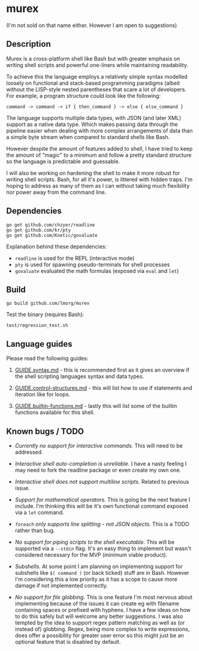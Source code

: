 # murex
(I'm not sold on that name either. However I am open to suggestions)

## Description

Murex is a cross-platform shell like Bash but with greater emphasis on
writing shell scripts and powerful one-liners while maintaining
readability.

To achieve this the language employs a relatively simple syntax modelled
loosely on functional and stack-based programming paradigms (albeit
without the LISP-style nested parentheses that scare a lot of developers.
For example, a program structure could look like the following:
```
command -> command -> if { then_command } -> else { else_command }
```

The language supports multiple data types, with JSON (and later XML)
support as a native data type. Which makes passing data through the
pipeline easier when dealing with more complex arrangements of data than
a simple byte stream when compared to standard shells like Bash.

However despite the amount of features added to shell, I have  tried to
keep the amount of "magic" to a minimum and follow a pretty standard
structure so the language is predictable and guessable.
 
I will also be working on hardening the shell to make it more robust for
writing shell scripts. Bash, for all it's power, is littered with hidden
traps. I'm hoping to address as many of them as I can without taking
much flexibility nor power away from the command line.

## Dependencies
```
go get github.com/chzyer/readline
go get github.com/kr/pty
go get github.com/Knetic/govaluate
```

Explanation behind these dependencies:
* `readline` is used for the REPL (interactive mode)
* `pty` is used for spawning pseudo-terminals for shell processes
* `govaluate` evaluated the math formulas (exposed via `eval` and `let`)

## Build
```
go build github.com/lmorg/murex
```

Test the binary (requires Bash):
```
test/regression_test.sh
```

## Language guides

Please read the following guides:

1. [GUIDE.syntax.md](./GUIDE.syntax.md) - this is recommended first as
it gives an overview if the shell scripting languages syntax and data
types.

2. [GUIDE.control-structures.md](./GUIDE.control-structures.md) - this
will list how to use if statements and iteration like for loops.

3. [GUIDE.builtin-functions.md](./GUIDE.builtin-functions.md) - lastly
this will list some of the builtin functions available for this shell.

## Known bugs / TODO

* _Currently no support for interactive commands._ This will need to be
addressed.

* _Interactive shell auto-completion is unreliable._ I have a nasty
feeling I may need to fork the readline package or even create my own
one.

* _Interactive shell does not support multiline scripts._ Related to
previous issue.

* _Support for mathematical operators._ This is going be the next
feature I include. I'm thinking this will be it's own functional command
exposed via a `let` command.

* _`foreach` only supports line splitting - not JSON objects._ This is a
TODO rather than bug.

* _No support for piping scripts to the shell executable._ This will be
supported via a `--stdin` flag. It's an easy thing to implement but
wasn't considered necessary for the MVP (minimum viable product).

* _Subshells._ At some point I am planning on implementing support for
subshells like `$( command )` (or back ticked) stuff are in Bash.
However I'm considering this a low priority as it has a scope to cause
more damage if not implemented correctly.

* _No support for file globbing._ This is one feature I'm most nervous
about implementing because of the issues it can create eg with filename
containing spaces or prefixed with hyphens. I have a few ideas on how to
do this safely but will welcome any better suggestions. I was also
tempted by the idea to support regex pattern matching as well as (or
instead of) globbing. Regex, being more complex to write expressions,
does offer a possibility for greater user error so this might just be an
optional feature that is disabled by default.
